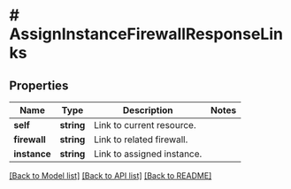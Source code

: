 # # AssignInstanceFirewallResponseLinks

## Properties

Name | Type | Description | Notes
------------ | ------------- | ------------- | -------------
**self** | **string** | Link to current resource. |
**firewall** | **string** | Link to related firewall. |
**instance** | **string** | Link to assigned instance. |

[[Back to Model list]](../../README.md#models) [[Back to API list]](../../README.md#endpoints) [[Back to README]](../../README.md)
